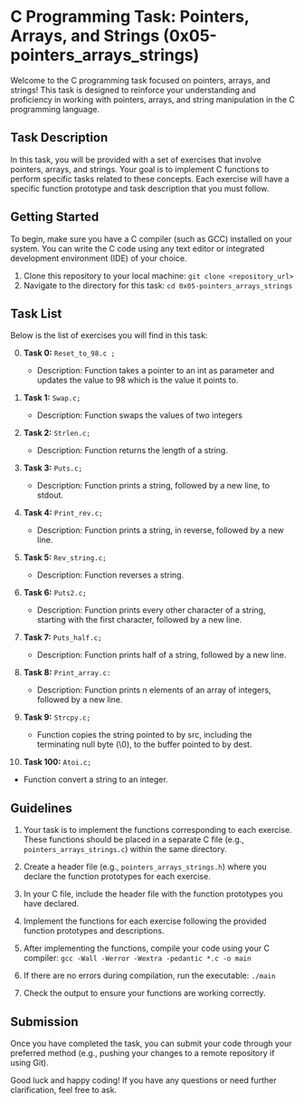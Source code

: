 # C Programming Task: Pointers, Arrays, and Strings (0x05-pointers_arrays_strings)

Welcome to the C programming task focused on pointers, arrays, and strings! This task is designed to reinforce your understanding and proficiency in working with pointers, arrays, and string manipulation in the C programming language.

## Task Description

In this task, you will be provided with a set of exercises that involve pointers, arrays, and strings. Your goal is to implement C functions to perform specific tasks related to these concepts. Each exercise will have a specific function prototype and task description that you must follow.

## Getting Started

To begin, make sure you have a C compiler (such as GCC) installed on your system. You can write the C code using any text editor or integrated development environment (IDE) of your choice.

1. Clone this repository to your local machine: `git clone <repository_url>`
2. Navigate to the directory for this task: `cd 0x05-pointers_arrays_strings`

## Task List

Below is the list of exercises you will find in this task:

0. **Task 0:** `Reset_to_98.c ;`
   - Description: Function takes a pointer to an int as parameter and updates the value to 98 which is the value it points to.
   
1. **Task 1:** `Swap.c;`
   - Description: Function swaps the values of two integers

2. **Task 2:** `Strlen.c;`
   - Description: Function returns the length of a string.

3. **Task 3:** `Puts.c;`
   - Description: Function prints a string, followed by a new line, to stdout.

4. **Task 4:** `Print_rev.c;`
   - Description: Function prints a string, in reverse, followed by a new line.

5. **Task 5:** `Rev_string.c;`
   - Description: Function reverses a string.

6. **Task 6:** `Puts2.c;`
   - Description: Function prints every other character of a string, starting with the first character, followed by a new line.

7. **Task 7:** `Puts_half.c;`
   - Description: Function prints half of a string, followed by a new line.

8. **Task 8:** `Print_array.c:`
   - Description: Function prints n elements of an array of integers, followed by a new line.

9. **Task 9:** `Strcpy.c;`
   - Function copies the string pointed to by src, including the terminating null byte (\0), to the buffer pointed to by dest.

100. **Task 100:** `Atoi.c;`
   - Function convert a string to an integer.

## Guidelines

1. Your task is to implement the functions corresponding to each exercise. These functions should be placed in a separate C file (e.g., `pointers_arrays_strings.c`) within the same directory.

2. Create a header file (e.g., `pointers_arrays_strings.h`) where you declare the function prototypes for each exercise.

3. In your C file, include the header file with the function prototypes you have declared.

4. Implement the functions for each exercise following the provided function prototypes and descriptions.

5. After implementing the functions, compile your code using your C compiler: `gcc -Wall -Werror -Wextra -pedantic *.c -o main`

6. If there are no errors during compilation, run the executable: `./main`

7. Check the output to ensure your functions are working correctly.

## Submission

Once you have completed the task, you can submit your code through your preferred method (e.g., pushing your changes to a remote repository if using Git).

Good luck and happy coding! If you have any questions or need further clarification, feel free to ask.

